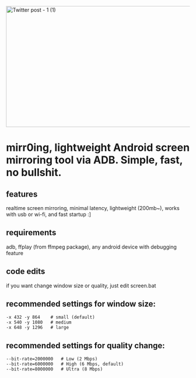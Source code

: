 <img width="837" height="331" alt="Twitter post - 1 (1)" src="https://github.com/user-attachments/assets/941b6808-afba-48c6-9c9b-f68a67f19050" />

# mirr0ing, lightweight Android screen mirroring tool via ADB. Simple, fast, no bullshit.

## features

realtime screen mirroring, minimal latency, lightweight (200mb~), works with usb or wi-fi, and fast startup :]

## requirements

adb, ffplay (from ffmpeg package), any android device with debugging feature

## code edits

if you want change window size or quality, just edit screen.bat

## recommended settings for window size:

```
-x 432 -y 864    # small (default)
-x 540 -y 1080   # medium
-x 648 -y 1296   # large
```

## recommended settings for quality change:

```
--bit-rate=2000000   # Low (2 Mbps)
--bit-rate=6000000   # High (6 Mbps, default)
--bit-rate=8000000   # Ultra (8 Mbps)
```
